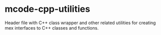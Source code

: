 mcode-cpp-utilities
===================

Header file with C++ class wrapper and other related utilities for creating mex interfaces to C++ classes and functions.
